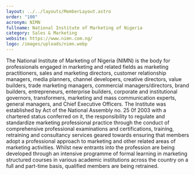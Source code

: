 ```yaml
---
layout: ../../layouts/MemberLayout.astro
order: "100"
acronym: NIMN
fullname: National Institute of Marketing of Nigeria
category: Sales & Marketing
website: https://www.nimn.com.ng/
logo: /images/uploads/nimn.webp
---
```

The National Institute of Marketing of Nigeria (NIMN) is the body for professionals engaged in marketing and related fields as marketing practitioners, sales and marketing directors, customer relationship managers, media planners, channel developers, creative directors, value builders, trade marketing managers, commercial managers/directors, brand builders, entrepreneurs, enterprise builders, corporate and institutional governors, transformers, marketing and mass communication experts, general managers, and Chief Executive Officers. The Institute was established by Act of the National Assembly no. 25 0f 2003 with a chartered status conferred on it, the responsibility to regulate and standardize marketing professional practice through the conduct of comprehensive professional examinations and certifications, training, retraining and consultancy services geared towards ensuring that members adopt a professional approach to marketing and other related areas of marketing activities. Whilst new entrants into the profession are being developed through an intensive programme of formal learning in marketing structured courses in various academic institutions across the country on a full and part-time basis, qualified members are being retrained.
